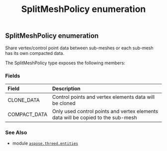 ﻿---
title: SplitMeshPolicy enumeration
second_title: Aspose.3D for Python via .NET API References
description: 
type: docs
weight: 690
url: /python-net/aspose.threed.entities/splitmeshpolicy/
is_root: false
---

## SplitMeshPolicy enumeration

Share vertex/control point data between sub-meshes or each sub-mesh has its own compacted data.



The SplitMeshPolicy type exposes the following members:

### Fields
| Field | Description |
| :- | :- |
| CLONE_DATA | Control points and vertex elements data will be cloned |
| COMPACT_DATA | Only used control points and vertex elements data will be copied to the sub-mesh |



### See Also
* module [`aspose.threed.entities`](..)
